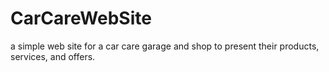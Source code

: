 CarCareWebSite
==============

a simple web site for a car care garage and shop to present their products, services, and offers.
